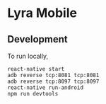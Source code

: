 # Lyra Mobile

## Development

To run locally,

```
react-native start
adb reverse tcp:8081 tcp:8081
adb reverse tcp:8097 tcp:8097
react-native run-android
npm run devtools
```
